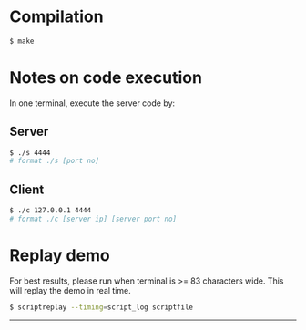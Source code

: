 # Compilation 

```bash
$ make
```

# Notes on code execution

In one terminal, execute the server code by:

## Server

```bash
$ ./s 4444
# format ./s [port no]
```

## Client 

```bash
$ ./c 127.0.0.1 4444
# format ./c [server ip] [server port no]

```

# Replay demo
For best results, please run when terminal is >= 83 characters wide.
This will replay the demo in real time.

```bash
$ scriptreplay --timing=script_log scriptfile
```

***
